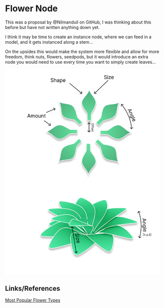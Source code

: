 # Flower Node

This was a proposal by @Nilmanduil on GitHub, I was thinking about this before but have not written anything down yet.

I think it may be time to create an instance node, where we can feed in a model, and it gets instanced along a stem...

On the upsides this would make the system more flexible and allow for more freedom, think nuts, flowers, seedpods, but it would introduce an extra node you would need to use every time you want to simply create leaves...

![Flower Node Mockup](./assets/flower_node.png)

## Links/References

[Most Popular Flower Types](https://www.1800flowers.com/blog/flower-facts/flower-types/)
